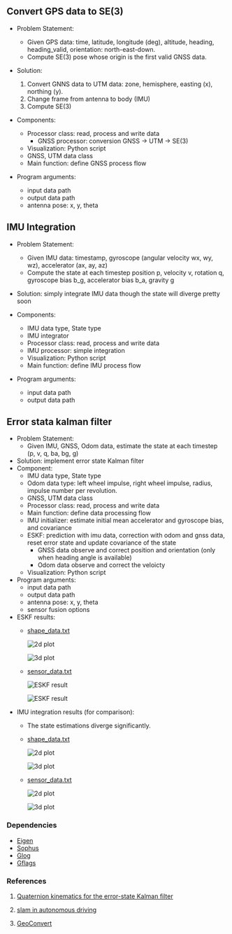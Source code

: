 ## Convert GPS data to SE(3) 
  - Problem Statement: 
    - Given GPS data: time, latitude, longitude (deg), altitude, heading, heading_valid, orientation: north-east-down. 
    - Compute SE(3) pose whose origin is the first valid GNSS data. 

  - Solution: 
    1. Convert GNNS data to UTM data: zone, hemisphere, easting (x), northing (y). 
    2. Change frame from antenna to body (IMU) 
    3. Compute SE(3) 

  - Components: 
    - Processor class: read, process and write data 
      - GNSS processor: conversion GNSS -> UTM -> SE(3) 
    - Visualization: Python script  
    - GNSS, UTM data class 
    - Main function: define GNSS process flow

- Program arguments: 
  - input data path 
  - output data path 
  - antenna pose: x, y, theta 

## IMU Integration
  - Problem Statement:
    - Given IMU data: timestamp, gyroscope (angular velocity wx, wy, wz), accelerator (ax, ay, az)
    - Compute the state at each timestep position p, velocity v, rotation q, gyroscope bias b_g, accelerator bias b_a, gravity g 

  - Solution: simply integrate IMU data though the state will diverge pretty soon

  - Components:
    - IMU data type, State type
    - IMU integrator
    - Processor class: read, process and write data 
    - IMU processor: simple integration
    - Visualization: Python script  
    - Main function: define IMU process flow 

  - Program arguments:
    - input data path
    - output data path

## Error stata kalman filter
  - Problem Statement:
    - Given IMU, GNSS, Odom data, estimate the state at each timestep (p, v, q, ba, bg, g)
  - Solution: implement error state Kalman filter
  - Component:
    - IMU data type, State type
    - Odom data type: left wheel impulse, right wheel impulse, radius, impulse number per revolution.
    - GNSS, UTM data class
    - Processor class: read, process and write data 
    - Main function: define data processing flow
    - IMU initializer: estimate initial mean accelerator and gyroscope bias, and covariance
    - ESKF: prediction with imu data, correction with odom and gnss data, reset error state and update covariance of the state
      - GNSS data observe and correct position and orientation (only when heading angle is available)
      - Odom data observe and correct the veloicty 
    - Visualization: Python script 
  - Program arguments: 
    - input data path 
    - output data path 
    - antenna pose: x, y, theta 
    - sensor fusion options
  - ESKF results:
    - [shape_data.txt](data/shape_data.txt)

      ![2d plot](data/pic/shape_gnss_odom2d.png "2d")

      ![3d plot](data/pic/shape_gnss_odom3d.png "3d")

    - [sensor_data.txt](data/sensor_data.txt)

      ![ESKF result](data/pic/sensor_gnss_odom2d.png "2d")

      ![ESKF result](data/pic/sensor_gnss_odom3d.png "3d")
  - IMU integration results (for comparison):
    - The state estimations diverge significantly.
    - [shape_data.txt](data/shape_data.txt)

      ![2d plot](data/pic/shape_imu_only2d.png)

      ![3d plot](data/pic/shape_imu_only3d.png)

    - [sensor_data.txt](data/sensor_data.txt)

      ![2d plot](data/pic/sensor_imu_only2d.png)

      ![3d plot](data/pic/sensor_imu_only3d.png)

### Dependencies
- [Eigen](https://gitlab.com/libeigen/eigen)
- [Sophus](https://github.com/strasdat/Sophus)
- [Glog](https://github.com/google/glog)
- [Gflags](https://github.com/gflags/gflags)

### References
1. [Quaternion kinematics for the error-state Kalman filter
](https://arxiv.org/pdf/1711.02508)

2. [slam in autonomous driving](https://github.com/gaoxiang12/slam_in_autonomous_driving)

3. [GeoConvert](https://github.com/TeraLogics/GeoConvert)